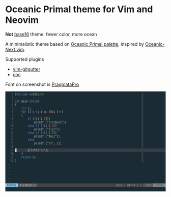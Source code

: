 # Oceanic Primal theme for Vim and Neovim

**Not** [base16](http://chriskempson.com/projects/base16/) theme: fewer color, more ocean

A minimalistic theme based on [Oceanic Primal palette](https://github.com/oceanic-primal/palette), inspired by [Oceanic-Next.vim](https://github.com/mhartington/oceanic-next).

Supported plugins

* [vim-gitgutter](https://github.com/airblade/vim-gitgutter)
* [coc](https://github.com/neoclide/coc.nvim)

Font on screenshot is [PragmataPro](https://fsd.it/shop/fonts/pragmatapro/)

![Screenshot](screenshot.png)
